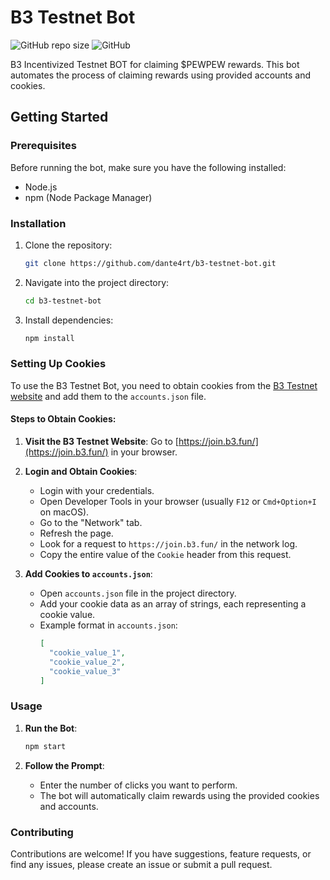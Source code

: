 # B3 Testnet Bot

![GitHub repo size](https://img.shields.io/github/repo-size/dante4rt/b3-testnet-bot)
![GitHub](https://img.shields.io/github/license/dante4rt/b3-testnet-bot)

B3 Incentivized Testnet BOT for claiming $PEWPEW rewards. This bot automates the process of claiming rewards using provided accounts and cookies.

## Getting Started

### Prerequisites

Before running the bot, make sure you have the following installed:

- Node.js
- npm (Node Package Manager)

### Installation

1. Clone the repository:

   ```bash
   git clone https://github.com/dante4rt/b3-testnet-bot.git
   ```

2. Navigate into the project directory:

   ```bash
   cd b3-testnet-bot
   ```

3. Install dependencies:

   ```bash
   npm install
   ```

### Setting Up Cookies

To use the B3 Testnet Bot, you need to obtain cookies from the [B3 Testnet website](https://join.b3.fun/) and add them to the `accounts.json` file.

#### Steps to Obtain Cookies:

1. **Visit the B3 Testnet Website**: Go to [https://join.b3.fun/](https://join.b3.fun/) in your browser.

2. **Login and Obtain Cookies**:
   - Login with your credentials.
   - Open Developer Tools in your browser (usually `F12` or `Cmd+Option+I` on macOS).
   - Go to the "Network" tab.
   - Refresh the page.
   - Look for a request to `https://join.b3.fun/` in the network log.
   - Copy the entire value of the `Cookie` header from this request.

3. **Add Cookies to `accounts.json`**:
   - Open `accounts.json` file in the project directory.
   - Add your cookie data as an array of strings, each representing a cookie value.
   - Example format in `accounts.json`:
     ```json
     [
       "cookie_value_1",
       "cookie_value_2",
       "cookie_value_3"
     ]
     ```

### Usage

1. **Run the Bot**:

   ```bash
   npm start
   ```

2. **Follow the Prompt**:

   - Enter the number of clicks you want to perform.
   - The bot will automatically claim rewards using the provided cookies and accounts.

### Contributing

Contributions are welcome! If you have suggestions, feature requests, or find any issues, please create an issue or submit a pull request.